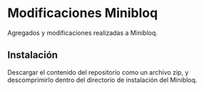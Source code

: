 # Modificaciones Minibloq
Agregados y modificaciones realizadas a Minibloq.

## Instalación
Descargar el contenido del repositorio como un archivo zip, y descomprimirlo dentro del directorio de instalación del Minibloq.
